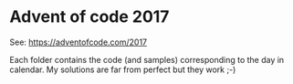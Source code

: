 # Advent of code 2017

See: https://adventofcode.com/2017

Each folder contains the code (and samples) corresponding to the day in calendar.
My solutions are far from perfect but they work ;-)
